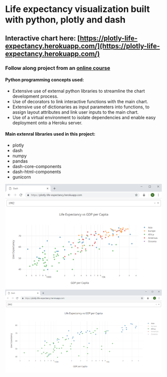# Life expectancy visualization built with python, plotly and dash
## Interactive chart here: [https://plotly-life-expectancy.herokuapp.com/](https://plotly-life-expectancy.herokuapp.com/)
### Follow along project from an [online course](https://www.udemy.com/interactive-python-dashboards-with-plotly-and-dash/)

#### Python programming concepts used:
- Extensive use of external python libraries to streamline the chart development process.
- Use of decorators to link interactive functions with the main chart.
- Extensive use of dictionaries as input parameters into functions, to assign layout attributes and link user inputs to the main chart.
- Use of a virtual environment to isolate dependencies and enable easy deployment onto a Heroku server.

#### Main extenral libraries used in this project:
- plotly
- dash
- numpy
- pandas
- dash-core-components
- dash-html-components
- gunicorn

![Life Expectancy Graph](./screenshot.png)
![Life Expectancy Graph](./screenshot2.png)